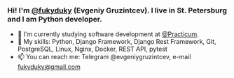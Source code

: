 ### Hi! I'm [**@fukyduky**](https://github.com/fukyduky) (Evgeniy Gruzintcev). I live in St. Petersburg and I am Python developer.

- 🌱 I'm currently studying software development at [@Practicum](https://practicum.yandex.com).
- 💬 My skills: Python, Django Framework, Django Rest Framework, Git, PostgreSQL, Linux, Nginx, Docker, REST API, pytest
- 📫 You can reach me: Telegram @evgeniygruzintcev, e-mail fukyduky@gmail.com


<!--

**fukyduky/fukyduky** is a ✨ _special_ ✨ repository because its `README.md` (this file) appears on your GitHub profile.

Here are some ideas to get you started:

- 🔭 I’m currently working on ...
- 🌱 I’m currently learning ...
- 👯 I’m looking to collaborate on ...
- 🤔 I’m looking for help with ...
- 💬 Ask me about ...
- 📫 How to reach me: ...
- 😄 Pronouns: ...
- ⚡ Fun fact: ...
-->


<!--
**fukyduky/fukyduky** is a ✨ _special_ ✨ repository because its `README.md` (this file) appears on your GitHub profile.

Here are some ideas to get you started:

- 🔭 I’m currently working on ...
- 🌱 I’m currently learning ...
- 👯 I’m looking to collaborate on ...
- 🤔 I’m looking for help with ...
- 💬 Ask me about ...
- 📫 How to reach me: ...
- 😄 Pronouns: ...
- ⚡ Fun fact: ...
-->
